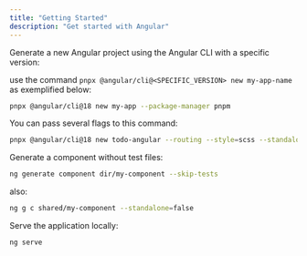 ```yaml
---
title: "Getting Started"
description: "Get started with Angular"
---
```


Generate a new Angular project using the Angular CLI with a specific version:

use the command `pnpx @angular/cli@<SPECIFIC_VERSION> new my-app-name` as exemplified below:

```sh
pnpx @angular/cli@18 new my-app --package-manager pnpm
```

You can pass several flags to this command:

```sh
pnpx @angular/cli@18 new todo-angular --routing --style=scss --standalone false --package-manager pnpm
```

Generate a component without test files:

```sh
ng generate component dir/my-component --skip-tests
```

also:

```sh
ng g c shared/my-component --standalone=false
```

Serve the application locally:

```sh
ng serve
```
